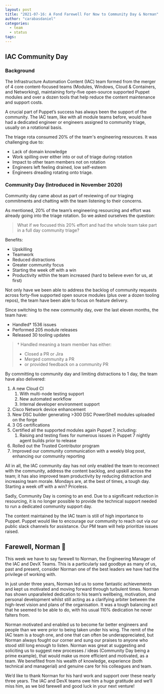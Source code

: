 ```yaml
---
layout: post
title: "2021-07-16: A Fond Farewell For Now to Community Day & Norman"
author: "carabasdaniel"
categories:
  - team
  - status
tags:
---
```


## IAC Community Day

### Background

The Infrastructure Automation Content (IAC) team formed from the merger of 4 core content-focused teams (Modules, Windows, Cloud & Containers, and Networking),
maintaining forty-five open-source supported Puppet modules and over a dozen tools that help reduce the content maintenance and support costs.

A crucial part of Puppet’s success has always been the support of the community.
The IAC team, like with all module teams before, would have had a dedicated engineer or engineers assigned to community triage, usually on a rotational basis.

The triage rota consumed 20% of the team's engineering resources. It was challenging due to:

- Lack of domain knowledge
- Work spilling over either into or out of triage during rotation
- Impact to other team members not on rotation
- Engineers left feeling drained, low self-esteem
- Engineers dreading rotating onto triage.

### Community Day (Introduced in November 2020)

Community day came about as part of reviewing of our triaging commitments and chatting with the team listening to their concerns.

As mentioned, 20% of the team’s engineering resourcing and effort was already going into the triage rotation. So we asked ourselves the question:

> What if we focused this 20% effort and had the whole team take part in a full day community triage?

Benefits:

- Upskilling
- Teamwork
- Reduced distractions
- Greater community focus
- Starting the week off with a win
- Productivity within the team increased (hard to believe even for us, at first)

Not only have we been able to address the backlog of community requests across forty-five supported open source modules (plus over a dozen tooling repos), the team have been able to focus on feature delivery.

Since switching to the new community day, over the last eleven months, the team have:

- Handled† 1536 issues
- Performed 205 module releases
- Released 30 tooling updates

> †  Handled meaning a team member has either:
>
> - Closed a PR or Jira
> - Merged community a PR
> - or provided feedback on a community PR

By committing to community day and limiting distractions to 1 day, the team have also delivered:

1. A new Cloud CI
   1. With multi-node testing support
   2. New automated workflow
   3. Internal developer environment support
2. Cisco Network device enhancement
3. New DSC builder generating >300 DSC PowerShell modules uploaded on the forge
4. 3 OS certifications
5. Certified all the supported modules again Puppet 7, including:
   1. Raising and testing fixes for numerous issues in Puppet 7 nightly agent builds prior to release
6. Rolled out the Trusted Contributor program
7. Improved our community communication with a weekly blog post, enhancing our community reporting

All in all, the IAC community day has not only enabled the team to reconnect with the community, address the content backlog, and upskill across the team;
it has also improved team productivity by reducing distraction and increasing team morale.
Mondays are, at the best of times, a tough day.
Starting a week off with a win? Priceless.

Sadly, Community Day is coming to an end.
Due to a significant reduction in resourcing, it is no longer possible to provide the technical support needed to run a dedicated community support day.

The content maintained by the IAC team is still of high importance to Puppet.
Puppet would like to encourage our community to reach out via our public slack channels for assistance.
Our PM team will help prioritize issues raised.

## Farewell, Norman 💜

This week we have to say farewell to Norman, the Engineering Manager of the IAC and DevX Teams.
This is a particularly sad goodbye as many of us, past and present, consider Norman one of the best leaders we have had the privilege of working with.

In just under three years, Norman led us to some fantastic achievements and kept us motivated and moving forward through turbulent times.
Norman has shown unparalleled dedication to his team’s wellbeing, motivation, and personal development whilst still acting as a clarifying arbiter between the high-level vision and plans of the organisation.
It was a tough balancing act that he seemed to be able to do, with his usual 110% dedication he never falters from.

Norman motivated and enabled us to become far better engineers and people than we were prior to being taken under his wing.
The remit of the IAC team is a tough one, and one that can often be underappreciated, but Norman always fought our corner and sung our praises to anyone who stood still long enough to listen.
Norman was great at suggesting and soliciting us to suggest new processes / ideas (Community Day being a prime example), that would make us more efficient and motivated, as a team.
We benefited from his wealth of knowledge, experience (both technical and managerial) and genuine care for his colleagues and team.

We’d like to thank Norman for his hard work and support over these nearly three years.
The IAC and DevX teams owe him a huge gratitude and we’ll miss him, as we bid farewell and good luck in your next venture!
